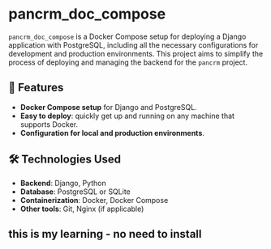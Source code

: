 # pancrm_doc_compose

`pancrm_doc_compose` is a Docker Compose setup for deploying a Django application with PostgreSQL, including all the necessary configurations for development and production environments. This project aims to simplify the process of deploying and managing the backend for the `pancrm` project.

## 🚀 Features
- **Docker Compose setup** for Django and PostgreSQL.
- **Easy to deploy**: quickly get up and running on any machine that supports Docker.
- **Configuration for local and production environments**.

## 🛠 Technologies Used
- **Backend**: Django, Python
- **Database**: PostgreSQL or SQLite
- **Containerization**: Docker, Docker Compose
- **Other tools**: Git, Nginx (if applicable)

## this is my learning - no need to install 
